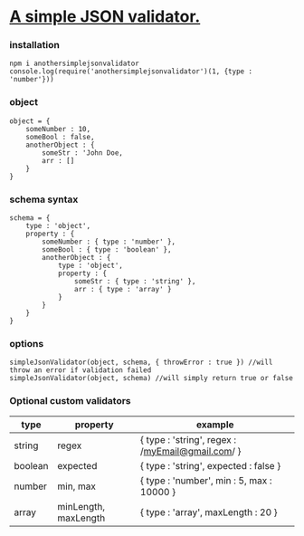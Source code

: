 # <a href="https://www.npmjs.com/package/anothersimplejsonvalidator" target="_blank">A simple JSON validator.</a>

### installation

```
npm i anothersimplejsonvalidator
console.log(require('anothersimplejsonvalidator')(1, {type : 'number'}))
```

### object

```
object = {
    someNumber : 10,
    someBool : false,
    anotherObject : {
        someStr : 'John Doe,
        arr : []
    }
}
```
### schema syntax

```
schema = {
    type : 'object',
    property : {
        someNumber : { type : 'number' },
        someBool : { type : 'boolean' },
        anotherObject : {
            type : 'object',
            property : {
                someStr : { type : 'string' },
                arr : { type : 'array' }
            }
        }
    }
}
```

### options

```
simpleJsonValidator(object, schema, { throwError : true }) //will throw an error if validation failed
simpleJsonValidator(object, schema) //will simply return true or false
```


### Optional custom validators

type | property | example
--- | --- | ---
string | regex | { type : 'string', regex : /myEmail@gmail.com/ } 
boolean | expected |  { type : 'string', expected : false } 
number | min, max | { type : 'number', min : 5, max : 10000 }  
array | minLength, maxLength | { type : 'array', maxLength : 20 }  